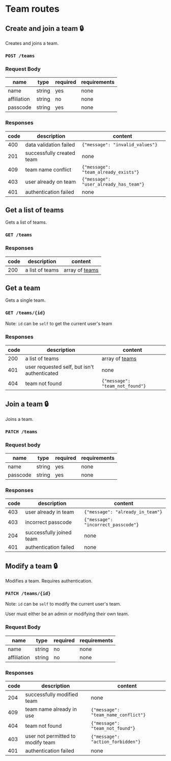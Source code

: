 # Team routes

## Create and join a team :lock:
Creates and joins a team.
### `POST /teams`
### Request Body
|name|type|required|requirements|
|----|----|--------|------------|
|name|string|yes|none|
|affiliation|string|no|none|
|passcode|string|yes|none|
### Responses
|code|description|content|
|----|-----------|-------|
|400|data validation failed|`{"message": "invalid_values"}`|
|201|successfully created team|none|
|409|team name conflict|`{"message": "team_already_exists"}`|
|403|user already on team|`{"message": "user_already_has_team"}`|
|401|authentication failed|none|

## Get a list of teams
Gets a list of teams.
### `GET /teams`
### Responses
|code|description|content|
|----|-----------|-------|
|200|a list of teams|array of [teams](index.md#team)|

## Get a team
Gets a single team.
### `GET /teams/{id}`
Note: `id` can be `self` to get the current user's team
### Responses
|code|description|content|
|----|-----------|-------|
|200|a list of teams|array of [teams](index.md#team)|
|401|user requested self, but isn't authenticated|none|
|404|team not found|`{"message": "team_not_found"}`|

## Join a team :lock:
Joins a team.
### `PATCH /teams`
### Request body
|name|type|required|requirements|
|----|----|--------|------------|
|name|string|yes|none|
|passcode|string|yes|none|
### Responses
|code|description|content|
|----|-----------|-------|
|403|user already in team|`{"message": "already_in_team"}`|
|403|incorrect passcode|`{"message": "incorrect_passcode"}`|
|204|successfully joined team|none|
|401|authentication failed|none|

## Modify a team :lock:
Modifies a team. Requires authentication.
### `PATCH /teams/{id}`
Note: `id` can be `self` to modify the current user's team.

User must either be an admin or modifying their own team.
### Request Body
|name|type|required|requirements|
|----|----|--------|------------|
|name|string|no|none|
|affiliation|string|no|none|
### Responses
|code|description|content|
|----|-----------|-------|
|204|successfully modified team|none|
|409|team name already in use|`{"message": "team_name_conflict"}`|
|404|team not found|`{"message": "team_not_found"}`|
|403|user not permitted to modify team|`{"message": "action_forbidden"}`|
|401|authentication failed|none|